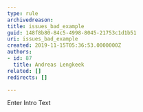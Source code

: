 ```yaml
---
type: rule
archivedreason: 
title: issues_bad_example
guid: 148f8b80-84c5-4998-8045-21753c1d1b51
uri: issues_bad_example
created: 2019-11-15T05:36:53.0000000Z
authors:
- id: 87
  title: Andreas Lengkeek
related: []
redirects: []

---
```


Enter Intro Text 
<!--endintro-->
